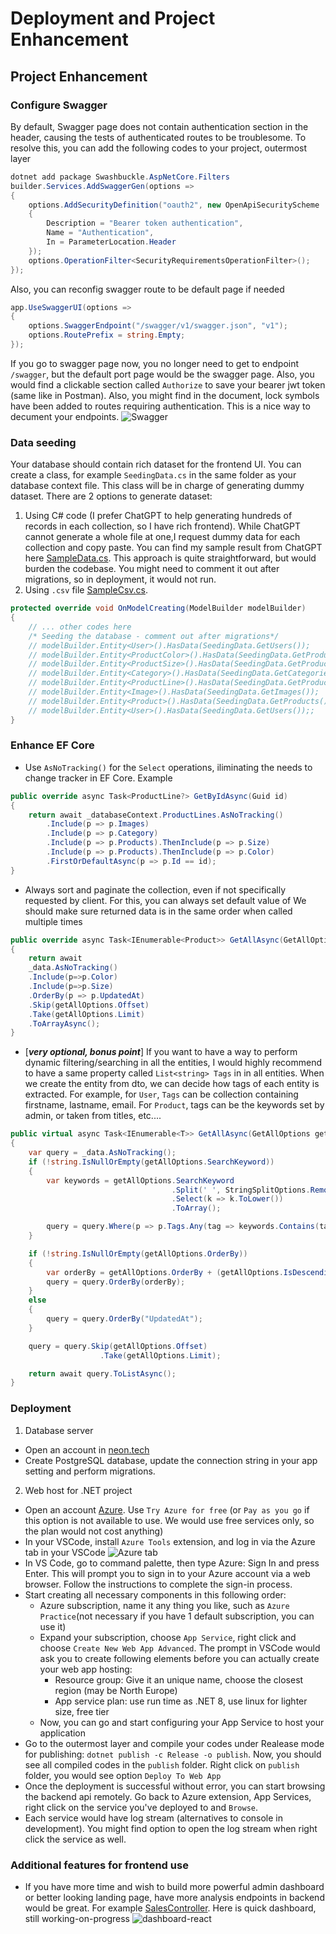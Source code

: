 # Deployment and Project Enhancement

## Project Enhancement

### Configure Swagger

By default, Swagger page does not contain authentication section in the header, causing the tests of authenticated routes to be troublesome. To resolve this, you can add the following codes to your project, outermost layer

```csharp
dotnet add package Swashbuckle.AspNetCore.Filters
builder.Services.AddSwaggerGen(options =>
{
    options.AddSecurityDefinition("oauth2", new OpenApiSecurityScheme
    {
        Description = "Bearer token authentication",
        Name = "Authentication",
        In = ParameterLocation.Header
    });
    options.OperationFilter<SecurityRequirementsOperationFilter>();
});
```

Also, you can reconfig swagger route to be default page if needed

```csharp
app.UseSwaggerUI(options =>
{
    options.SwaggerEndpoint("/swagger/v1/swagger.json", "v1");
    options.RoutePrefix = string.Empty;
});
```

If you go to swagger page now, you no longer need to get to endpoint `/swagger`, but the default port page would be the swagger page. Also, you would find a clickable section called `Authorize` to save your bearer jwt token (same like in Postman). Also, you might find in the document, lock symbols have been added to routes requiring authentication. This is a nice way to decument your endpoints.
![Swagger](documents/swagger.png)

### Data seeding

Your database should contain rich dataset for the frontend UI. You can create a class, for example `SeedingData.cs` in the same folder as your database context file. This class will be in charge of generating dummy dataset. There are 2 options to generate dataset:

1. Using C# code (I prefer ChatGPT to help generating hundreds of records in each collection, so I have rich frontend). While ChatGPT cannot generate a whole file at one,I request dummy data for each collection and copy paste. You can find my sample result from ChatGPT here [SampleData.cs](documents/SampleData.cs). This approach is quite straightforward, but would burden the codebase. You might need to comment it out after migrations, so in deployment, it would not run.
2. Using `.csv` file [SampleCsv.cs](documents/SampleCsv.cs).

```csharp
protected override void OnModelCreating(ModelBuilder modelBuilder)
{
    // ... other codes here
    /* Seeding the database - comment out after migrations*/
    // modelBuilder.Entity<User>().HasData(SeedingData.GetUsers());
    // modelBuilder.Entity<ProductColor>().HasData(SeedingData.GetProductColors());
    // modelBuilder.Entity<ProductSize>().HasData(SeedingData.GetProductSizes());
    // modelBuilder.Entity<Category>().HasData(SeedingData.GetCategories());
    // modelBuilder.Entity<ProductLine>().HasData(SeedingData.GetProductLines());
    // modelBuilder.Entity<Image>().HasData(SeedingData.GetImages());
    // modelBuilder.Entity<Product>().HasData(SeedingData.GetProducts());
    // modelBuilder.Entity<User>().HasData(SeedingData.GetUsers());;
}
```

### Enhance EF Core

- Use `AsNoTracking()` for the `Select` operations, iliminating the needs to change tracker in EF Core. Example

```csharp
public override async Task<ProductLine?> GetByIdAsync(Guid id)
{
    return await _databaseContext.ProductLines.AsNoTracking()
        .Include(p => p.Images)
        .Include(p => p.Category)
        .Include(p => p.Products).ThenInclude(p => p.Size)
        .Include(p => p.Products).ThenInclude(p => p.Color)
        .FirstOrDefaultAsync(p => p.Id == id);
}
```

- Always sort and paginate the collection, even if not specifically requested by client. For this, you can always set default value of We should make sure returned data is in the same order when called multiple times

```csharp
public override async Task<IEnumerable<Product>> GetAllAsync(GetAllOptions getAllOptions)
{
    return await
    _data.AsNoTracking()
    .Include(p=>p.Color)
    .Include(p=>p.Size)
    .OrderBy(p => p.UpdatedAt)
    .Skip(getAllOptions.Offset)
    .Take(getAllOptions.Limit)
    .ToArrayAsync();
}
```

- [***very optional, bonus point***] If you want to have a way to perform dynamic filtering/searching in all the entities, I would highly recommend to have a same property called `List<string> Tags` in in all entities. When we create the entity from dto, we can decide how tags of each entity is extracted. For example, for `User`, `Tags` can be collection containing firstname, lastname, email. For `Product`, tags can be the keywords set by admin, or taken from titles, etc....

```csharp
public virtual async Task<IEnumerable<T>> GetAllAsync(GetAllOptions getAllOptions)
{
    var query = _data.AsNoTracking();
    if (!string.IsNullOrEmpty(getAllOptions.SearchKeyword))
    {
        var keywords = getAllOptions.SearchKeyword
                                    .Split(' ', StringSplitOptions.RemoveEmptyEntries)
                                    .Select(k => k.ToLower())
                                    .ToArray();

        query = query.Where(p => p.Tags.Any(tag => keywords.Contains(tag.ToLower())));
    }

    if (!string.IsNullOrEmpty(getAllOptions.OrderBy))
    {
        var orderBy = getAllOptions.OrderBy + (getAllOptions.IsDescending ? " descending" : " ascending");
        query = query.OrderBy(orderBy);
    }
    else
    {
        query = query.OrderBy("UpdatedAt");
    }

    query = query.Skip(getAllOptions.Offset)
                    .Take(getAllOptions.Limit);

    return await query.ToListAsync();
}
```

### Deployment

1. Database server

- Open an account in [neon.tech](https://neon.tech/)
- Create PostgreSQL database, update the connection string in your app setting and perform migrations.

2. Web host for .NET project

- Open an account [Azure](https://azure.microsoft.com/en-us/pricing/purchase-options/azure-account). Use `Try Azure for free` (or `Pay as you go` if this option is not available to use. We would use free services only, so the plan would not cost anything)
- In your VSCode, install `Azure Tools` extension, and log in via the Azure tab in your VSCode ![Azure tab](documents/AzureVSCode.png)
- In VS Code, go to command palette, then type Azure: Sign In and press Enter. This will prompt you to sign in to your Azure account via a web browser. Follow the instructions to complete the sign-in process.
- Start creating all necessary components in this following order:
  - Azure subscription, name it any thing you like, such as `Azure Practice`(not necessary if you have 1 default subscription, you can use it)
  - Expand your subscription, choose `App Service`, right click and choose `Create New Web App Advanced`. The prompt in VSCode would ask you to create following elements before you can actually create your web app hosting:
    - Resource group: Give it an unique name, choose the closest region (may be North Europe)
    - App service plan: use run time as .NET 8, use linux for lighter size, free tier
  - Now, you can go and start configuring your App Service to host your application
- Go to the outermost layer and compile your codes under Realease mode for publishing: `dotnet publish -c Release -o publish`. Now, you should see all compiled codes in the `publish` folder. Right click on `publish` folder, you would see option `Deploy To Web App`
- Once the deployment is successful without error, you can start browsing the backend api remotely. Go back to Azure extension, App Services, right click on the service you've deployed to and `Browse`.
- Each service would have log stream (alternatives to console in development). You might find option to open the log stream when right click the service as well.

### Additional features for frontend use
- If you have more time and wish to build more powerful admin dashboard or better looking landing page, have more analysis endpoints in backend would be great. For example [SalesController](documents/SalesController.cs). Here is quick dashboard, still working-on-progress ![dashboard-react](documents/dashboard.png)
